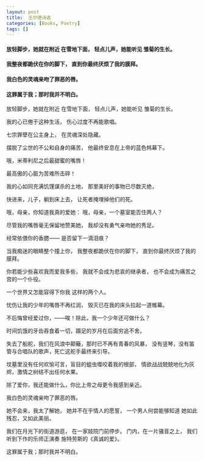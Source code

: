 ```yaml
---
layout: post
title:  王尔德诗选
categories: [Books, Poetry]
tags: []
---
```

#### 放轻脚步，她就在附近 在雪地下面， 轻点儿声，她能听见 雏菊的生长。
#### 我整夜都跪伏在你的脚下， 直到你最终厌烦了我的膜拜。
#### 我白色的灵魂亲吻了罪恶的唇。
#### 这罪属于我；那时我并不明白。
<!-- more -->
放轻脚步，她就在附近 在雪地下面， 轻点儿声，她能听见 雏菊的生长。

我的心已倦于这种生活， 伤心过度不再能歌唱。

七宗罪孽在公主身上， 在灵魂深处隐藏。

摆脱了尘世的不公和自身的痛苦， 他最终安息在上帝的蓝色帏幕下。

哦，米蒂利尼之后最甜蜜的嘴唇！

最高傲的心脏为苦难所击碎！

我的心如同充满饥馑谋杀的土地， 那里美好的事物已尽数灭绝，

快进来，儿子，躺到床上去， 让死者掩埋掉他们的死。

哦，母亲，你知道我真的爱她： 哦，母亲，一个墓室能否住两人？

尽管我的嘴唇毫无保留地赞美她， 我却没有勇气亲吻她的秀足。

经常依偎你的香腮—— 是否留下一滴泪痕？

当我痴迷的眼睛整个撞上你， 我整夜都跪伏在你的脚下， 直到你最终厌烦了我的膜拜。

你若能少些喜欢我而爱我多些， 我就不会成为悲哀的继承者， 也不会成为痛苦之宫的一个仆役。

一个世界又怎能容得下你我 这样的两个人。

忧伤让我的少年的嘴唇不再红润， 毁灭已在我的床头拉起一道帷幕。

不后悔曾经爱过你，——唉！除此，我一个少年还可做什么？

时间饥饿的牙齿吞食着一切，蹑足的岁月在后面穷追不舍。

失去了船舵，我们在风浪中颠簸，那时已不再有青春的风暴， 没有竖琴，没有笛管与合唱队的歌声，死亡这舵手最终来引导。

坟墓里没有任何欢愉可言，盲目的蛆虫噬咬着我的根部， 情欲战战兢兢地化为灰烬，激情之树结不出任何水果。

除了爱你，我还能做什么，你比上帝之母更令我感到亲近。

我白色的灵魂亲吻了罪恶的唇。

她不会来，我太了解她， 她并不在乎情人的愿誓， 一个男人何尝能够知道 她如此残忍，又如此美丽。

我们在月光下的街道游逛， 在一家妓院门前停步。 门内，在一片骚音之上， 我们听到下作的乐师正演奏 施特劳斯的《真诚的爱》。

这罪属于我；那时我并不明白。
